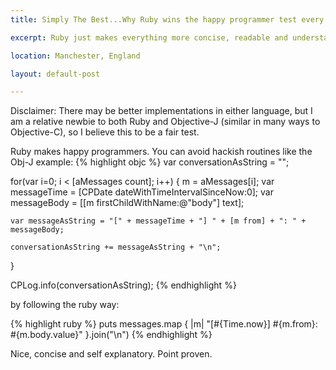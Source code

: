 ```yaml
---
title: Simply The Best...Why Ruby wins the happy programmer test every time

excerpt: Ruby just makes everything more concise, readable and understandable

location: Manchester, England

layout: default-post

---
```


Disclaimer: There may be better implementations in either language, but I am a relative newbie to both Ruby and Objective-J (similar in many ways to Objective-C), so I believe this to be a fair test.

Ruby makes happy programmers. You can avoid hackish routines like the Obj-J example:
{% highlight objc %}
var conversationAsString = "";

for(var i=0; i < [aMessages count]; i++) {
    m = aMessages[i];
    var messageTime = [CPDate dateWithTimeIntervalSinceNow:0];
    var messageBody = [[m firstChildWithName:@"body"] text];

    var messageAsString = "[" + messageTime + "] " + [m from] + ": " + messageBody;

    conversationAsString += messageAsString + "\n";
}

CPLog.info(conversationAsString);
{% endhighlight %}

by following the ruby way:

{% highlight ruby %}
puts messages.map { |m| "[#{Time.now}] #{m.from}: #{m.body.value}" }.join("\n")
{% endhighlight %}

Nice, concise and self explanatory. Point proven.
